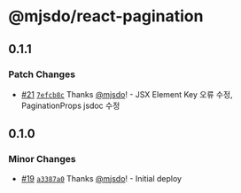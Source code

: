 # @mjsdo/react-pagination

## 0.1.1

### Patch Changes

- [#21](https://github.com/mjsdo/react-utils/pull/21) [`7efcb8c`](https://github.com/mjsdo/react-utils/commit/7efcb8cb2533e9c9679e30f50c6db891594c687f) Thanks [@mjsdo](https://github.com/mjsdo)! - JSX Element Key 오류 수정, PaginationProps jsdoc 수정

## 0.1.0

### Minor Changes

- [#19](https://github.com/mjsdo/react-utils/pull/19) [`a3387a0`](https://github.com/mjsdo/react-utils/commit/a3387a0c90ecab5f18d7e5b630baa0a4fb434d47) Thanks [@mjsdo](https://github.com/mjsdo)! - Initial deploy
